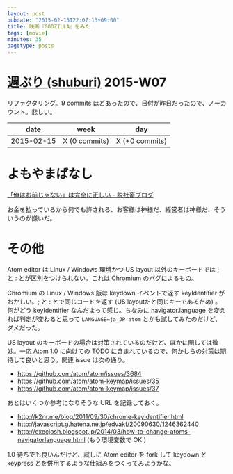 ```yaml
---
layout: post
pubdate: "2015-02-15T22:07:13+09:00"
title: 映画『GODZILLA』をみた
tags: [movie]
minutes: 35
pagetype: posts
---
```

# [週ぶり (shuburi)][shuburi] 2015-W07

リファクタリング。9 commits ほどあったので、日付が昨日だったので、ノーカウント。悲しい。

date       | week           | day
-----------|----------------|-----------------
2015-02-15 | X (0 commits)  | X (+0 commits)

# よもやまばなし

[「俺はお前じゃない」は完全に正しい - 脱社畜ブログ](http://b.hatena.ne.jp/entry/241754244/comment/bouzuya)

お金を払っているから何でも許される、お客様は神様だ、経営者は神様だ、そういうのが嫌いだ。

# その他

Atom editor は Linux / Windows 環境かつ US layout 以外のキーボードでは ; と : とが区別をつけられない。これは Chromium のバグによるもの。

Chromium の Linux / Windows 版は keydown イベントで返す keyIdentifier がおかしい。; と : とで同じコードを返す (US layoutだと同じキーであるため) 。何がどう keyIdentifier なんだよって感じ。ちなみに navigator.language を変えれば判定が変わると思って `LANGUAGE=ja_JP atom` とかも試してみたのだけど、ダメだった。

US layout のキーボードの場合は対策されているのだけど、ほかに関しては微妙。一応 Atom 1.0 に向けての TODO に含まれているので、何かしらの対策は期待して良いと思う。関連 issue は次の通り。

- https://github.com/atom/atom/issues/3684
- https://github.com/atom/atom-keymap/issues/35
- https://github.com/atom/atom-keymap/issues/37

あとはいくつか参考になりそうな URL を記録しておく。

- http://k2nr.me/blog/2011/09/30/chrome-keyidentifier.html
- http://javascript.g.hatena.ne.jp/edvakf/20090630/1246362440
- http://execjosh.blogspot.jp/2014/03/how-to-change-atoms-navigatorlanguage.html (もう環境変数で OK )

1.0 待ちでも良いんだけど、試しに Atom editor を fork して keydown と keypress とを併用するような仕組みをつくってみようかな。

[shuburi]: http://shuburi.org
[bouzuya/peggie-app]: https://github.com/bouzuya/peggie-app
[bouzuya/hubot-elb]: https://github.com/bouzuya/hubot-elb
[bouzuya/shuburi-report]: https://github.com/bouzuya/shuburi-report
